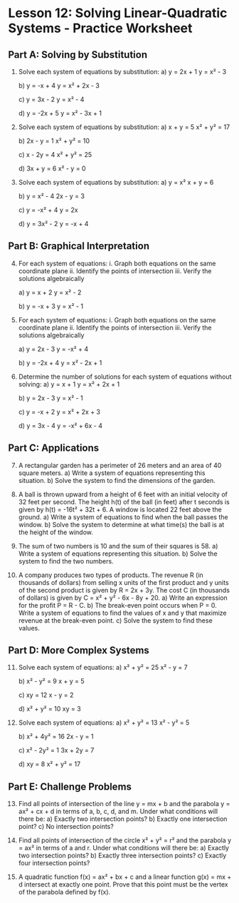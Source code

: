 # Lesson 12: Solving Linear-Quadratic Systems - Practice Worksheet

## Part A: Solving by Substitution

1. Solve each system of equations by substitution:
   a) y = 2x + 1
      y = x² - 3
   
   b) y = -x + 4
      y = x² + 2x - 3
   
   c) y = 3x - 2
      y = x² - 4
   
   d) y = -2x + 5
      y = x² - 3x + 1

2. Solve each system of equations by substitution:
   a) x + y = 5
      x² + y² = 17
   
   b) 2x - y = 1
      x² + y² = 10
   
   c) x - 2y = 4
      x² + y² = 25
   
   d) 3x + y = 6
      x² - y = 0

3. Solve each system of equations by substitution:
   a) y = x²
      x + y = 6
   
   b) y = x² - 4
      2x - y = 3
   
   c) y = -x² + 4
      y = 2x
   
   d) y = 3x² - 2
      y = -x + 4

## Part B: Graphical Interpretation

4. For each system of equations:
   i. Graph both equations on the same coordinate plane
   ii. Identify the points of intersection
   iii. Verify the solutions algebraically
   
   a) y = x + 2
      y = x² - 2
   
   b) y = -x + 3
      y = x² - 1

5. For each system of equations:
   i. Graph both equations on the same coordinate plane
   ii. Identify the points of intersection
   iii. Verify the solutions algebraically
   
   a) y = 2x - 3
      y = -x² + 4
   
   b) y = -2x + 4
      y = x² - 2x + 1

6. Determine the number of solutions for each system of equations without solving:
   a) y = x + 1
      y = x² + 2x + 1
   
   b) y = 2x - 3
      y = x² - 1
   
   c) y = -x + 2
      y = x² + 2x + 3
   
   d) y = 3x - 4
      y = -x² + 6x - 4

## Part C: Applications

7. A rectangular garden has a perimeter of 26 meters and an area of 40 square meters.
   a) Write a system of equations representing this situation.
   b) Solve the system to find the dimensions of the garden.

8. A ball is thrown upward from a height of 6 feet with an initial velocity of 32 feet per second. The height h(t) of the ball (in feet) after t seconds is given by h(t) = -16t² + 32t + 6. A window is located 22 feet above the ground.
   a) Write a system of equations to find when the ball passes the window.
   b) Solve the system to determine at what time(s) the ball is at the height of the window.

9. The sum of two numbers is 10 and the sum of their squares is 58.
   a) Write a system of equations representing this situation.
   b) Solve the system to find the two numbers.

10. A company produces two types of products. The revenue R (in thousands of dollars) from selling x units of the first product and y units of the second product is given by R = 2x + 3y. The cost C (in thousands of dollars) is given by C = x² + y² - 6x - 8y + 20.
    a) Write an expression for the profit P = R - C.
    b) The break-even point occurs when P = 0. Write a system of equations to find the values of x and y that maximize revenue at the break-even point.
    c) Solve the system to find these values.

## Part D: More Complex Systems

11. Solve each system of equations:
    a) x² + y² = 25
       x² - y = 7
    
    b) x² - y² = 9
       x + y = 5
    
    c) xy = 12
       x - y = 2
    
    d) x² + y² = 10
       xy = 3

12. Solve each system of equations:
    a) x² + y² = 13
       x² - y² = 5
    
    b) x² + 4y² = 16
       2x - y = 1
    
    c) x² - 2y² = 1
       3x + 2y = 7
    
    d) xy = 8
       x² + y² = 17

## Part E: Challenge Problems

13. Find all points of intersection of the line y = mx + b and the parabola y = ax² + cx + d in terms of a, b, c, d, and m. Under what conditions will there be:
    a) Exactly two intersection points?
    b) Exactly one intersection point?
    c) No intersection points?

14. Find all points of intersection of the circle x² + y² = r² and the parabola y = ax² in terms of a and r. Under what conditions will there be:
    a) Exactly two intersection points?
    b) Exactly three intersection points?
    c) Exactly four intersection points?

15. A quadratic function f(x) = ax² + bx + c and a linear function g(x) = mx + d intersect at exactly one point. Prove that this point must be the vertex of the parabola defined by f(x).

